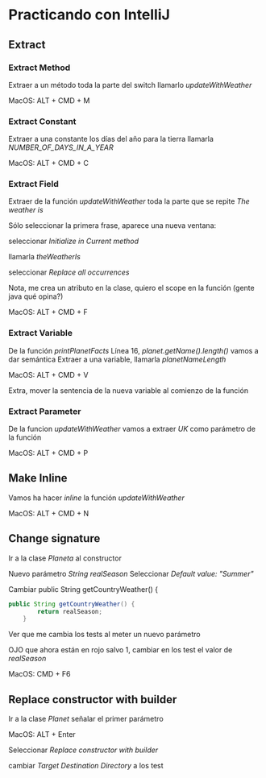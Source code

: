 # Practicando con IntelliJ

## Extract
### Extract Method
Extraer a un método toda la parte del switch
llamarlo _updateWithWeather_

MacOS: ALT + CMD + M

### Extract Constant
Extraer a una constante los días del año para la tierra
llamarla _NUMBER_OF_DAYS_IN_A_YEAR_

MacOS: ALT + CMD + C

### Extract Field
Extraer de la función _updateWithWeather_ toda la parte que se repite _The weather is_

Sólo seleccionar la primera frase, aparece una nueva ventana:

seleccionar _Initialize in Current method_

llamarla _theWeatherIs_

seleccionar _Replace all occurrences_

Nota, me crea un atributo en la clase, quiero el scope en la función (gente java qué opina?)

MacOS: ALT + CMD + F

### Extract Variable
De la función _printPlanetFacts_
Línea 16, _planet.getName().length()_ vamos a dar semántica
Extraer a una variable, llamarla _planetNameLength_

MacOS: ALT + CMD + V

Extra, mover la sentencia de la nueva variable al comienzo de la función

### Extract Parameter
De la funcion _updateWithWeather_ vamos a extraer _UK_ como parámetro de la función

MacOS: ALT + CMD + P

## Make Inline
Vamos ha hacer _inline_ la función _updateWithWeather_

MacOS: ALT + CMD + N


## Change signature
Ir a la clase _Planeta_ al constructor

Nuevo parámetro _String realSeason_
Seleccionar _Default value: "Summer"_

Cambiar public String getCountryWeather() {
```java
public String getCountryWeather() {
        return realSeason;
    }
```
Ver que me cambia los tests al meter un nuevo parámetro

OJO que ahora están en rojo salvo 1, cambiar en los test el valor de _realSeason_

MacOS: CMD + F6

## Replace constructor with builder
Ir a la clase _Planet_ señalar el primer parámetro

MacOS: ALT + Enter

Seleccionar _Replace constructor with builder_

cambiar _Target Destination Directory_ a los test
 